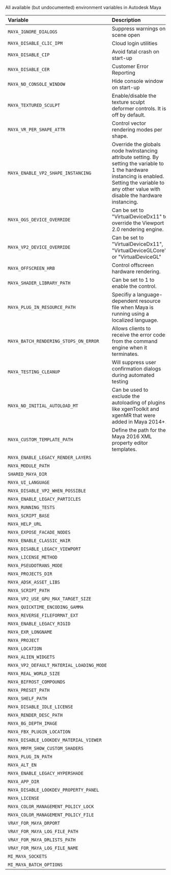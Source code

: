 All available (but undocumented) environment variables in Autodesk Maya

| Variable                                      | Description                                          | Since | To   | Source
|:----------------------------------------------|:-----------------------------------------------------|:------|:-----|:------------
| `MAYA_IGNORE_DIALOGS`                         | Suppress warnings on scene open                      | 2015  |      | 
| `MAYA_DISABLE_CLIC_IPM`                       | Cloud login utilities                                | 2016  |      | [Slow startup](https://forums.autodesk.com/t5/maya-forum/maya-2016-5-slow-start-up/td-p/6347777)
| `MAYA_DISABLE_CIP`                            | Avoid fatal crash on start-up                        | 2014  |      | [Autodesk Forum](https://forums.autodesk.com/t5/installation-licensing/maya-2015-fatal-error-crash-at-startup/td-p/5116132)
| `MAYA_DISABLE_CER`                            | Customer Error Reporting                             | 2014  |      | [Slow shutdown](http://discourse.techart.online/t/maya-reducing-maya-shutdown-time-by-disabling-autodesk-cip/4951)
| `MAYA_NO_CONSOLE_WINDOW`                      | Hide console window on start-up                      | 2014  |      | [Domemaster3D][]
| `MAYA_TEXTURED_SCULPT`                        | Enable/disable the texture sculpt deformer controls. It is off by default.                                                                                                                                  | 2014  |      | [Domemaster3D][]
| `MAYA_VR_PER_SHAPE_ATTR`                      | Control vector rendering modes per shape.                                                                                                                                                                   | 2014  |      | [Domemaster3D][]
| `MAYA_ENABLE_VP2_SHAPE_INSTANCING`            | Override the globals node hwInstancing attribute setting. By setting the variable to 1 the hardware instancing is enabled. Setting the variable to any other value with disable the hardware instancing.    | 2014  |      | [Domemaster3D][]
| `MAYA_OGS_DEVICE_OVERRIDE`                    | Can be set to "VirtualDeviceDx11" to override the Viewport 2.0 rendering engine.                                                                                                                            | 2014  |      | [Domemaster3D][]
| `MAYA_VP2_DEVICE_OVERRIDE`                    | Can be set to "VirtualDeviceDx11", "VirtualDeviceGLCore", or "VirtualDeviceGL"                                                                                                                              | 2014  |      | [Domemaster3D][]
| `MAYA_OFFSCREEN_HRB`                          | Control offscreen hardware rendering.                                                                                                                                                                       | 2014  |      | [Domemaster3D][]
| `MAYA_SHADER_LIBRARY_PATH`                    | Can be set to 1 to enable the control.                                                                                                                                                                      | 2014  |      | [Domemaster3D][]
| `MAYA_PLUG_IN_RESOURCE_PATH`                  | Specifiy a language-dependent resource file when Maya is running using a localized language.                                                                                                                | 2014  |      | [Domemaster3D][]
| `MAYA_BATCH_RENDERING_STOPS_ON_ERROR`         | Allows clients to receive the error codes from the command engine when it terminates.                                                                                                                       | 2014  |      | [Domemaster3D][]
| `MAYA_TESTING_CLEANUP`                        | Will suppress user confirmation dialogs during automated testing                                                                                                                                            | 2014  |      | [Domemaster3D][]
| `MAYA_NO_INITIAL_AUTOLOAD_MT`                 | Can be used to exclude the autoloading of plugins like xgenToolkit and xgenMR that were added in Maya 2014+.                                                                                                | 2014  |      | [Domemaster3D][]
| `MAYA_CUSTOM_TEMPLATE_PATH`                   | Define the path for the Maya 2016 XML property editor templates.                                                                                                                                            | 2014  |      | [Domemaster3D][]
| `MAYA_ENABLE_LEGACY_RENDER_LAYERS`            |                                                      | 2014  |      | [Domemaster3D][]
| `MAYA_MODULE_PATH`                            |                                                      | 2014  |      | [Domemaster3D][]
| `SHARED_MAYA_DIR`                             |                                                      | 2014  |      | [Domemaster3D][]
| `MAYA_UI_LANGUAGE`                            |                                                      | 2014  |      | [Domemaster3D][]
| `MAYA_DISABLE_VP2_WHEN_POSSIBLE`              |                                                      | 2014  |      | [Domemaster3D][]
| `MAYA_ENABLE_LEGACY_PARTICLES`                |                                                      | 2014  |      | [Domemaster3D][]
| `MAYA_RUNNING_TESTS`                          |                                                      | 2014  |      | [Domemaster3D][]
| `MAYA_SCRIPT_BASE`                            |                                                      | 2014  |      | [Domemaster3D][]
| `MAYA_HELP_URL`                               |                                                      | 2014  |      | [Domemaster3D][]
| `MAYA_EXPOSE_FACADE_NODES`                    |                                                      | 2014  |      | [Domemaster3D][]
| `MAYA_ENABLE_CLASSIC_HAIR`                    |                                                      | 2014  |      | [Domemaster3D][]
| `MAYA_DISABLE_LEGACY_VIEWPORT`                |                                                      | 2014  |      | [Domemaster3D][]
| `MAYA_LICENSE_METHOD`                         |                                                      | 2014  |      | [Domemaster3D][]
| `MAYA_PSEUDOTRANS_MODE`                       |                                                      | 2014  |      | [Domemaster3D][]
| `MAYA_PROJECTS_DIR`                           |                                                      | 2014  |      | [Domemaster3D][]
| `MAYA_ADSK_ASSET_LIBS`                        |                                                      | 2014  |      | [Domemaster3D][]
| `MAYA_SCRIPT_PATH`                            |                                                      | 2014  |      | [Domemaster3D][]
| `MAYA_VP2_USE_GPU_MAX_TARGET_SIZE`            |                                                      | 2014  |      | [Domemaster3D][]
| `MAYA_QUICKTIME_ENCODING_GAMMA`               |                                                      | 2014  |      | [Domemaster3D][]
| `MAYA_REVERSE_FILEFORMAT_EXT`                 |                                                      | 2014  |      | [Domemaster3D][]
| `MAYA_ENABLE_LEGACY_RIGID`                    |                                                      | 2014  |      | [Domemaster3D][]
| `MAYA_EXR_LONGNAME`                           |                                                      | 2014  |      | [Domemaster3D][]
| `MAYA_PROJECT`                                |                                                      | 2014  |      | [Domemaster3D][]
| `MAYA_LOCATION`                               |                                                      | 2014  |      | [Domemaster3D][]
| `MAYA_ALIEN_WIDGETS`                          |                                                      | 2014  |      | [Domemaster3D][]
| `MAYA_VP2_DEFAULT_MATERIAL_LOADING_MODE`      |                                                      | 2014  |      | [Domemaster3D][]
| `MAYA_REAL_WORLD_SIZE`                        |                                                      | 2014  |      | [Domemaster3D][]
| `MAYA_BIFROST_COMPOUNDS`                      |                                                      | 2014  |      | [Domemaster3D][]
| `MAYA_PRESET_PATH`                            |                                                      | 2014  |      | [Domemaster3D][]
| `MAYA_SHELF_PATH`                             |                                                      | 2014  |      | [Domemaster3D][]
| `MAYA_DISABLE_IDLE_LICENSE`                   |                                                      | 2014  |      | [Domemaster3D][]
| `MAYA_RENDER_DESC_PATH`                       |                                                      | 2014  |      | [Domemaster3D][]
| `MAYA_BG_DEPTH_IMAGE`                         |                                                      | 2014  |      | [Domemaster3D][]
| `MAYA_FBX_PLUGIN_LOCATION`                    |                                                      | 2014  |      | [Domemaster3D][]
| `MAYA_DISABLE_LOOKDEV_MATERIAL_VIEWER`        |                                                      | 2014  |      | [Domemaster3D][]
| `MAYA_MRFM_SHOW_CUSTOM_SHADERS`               |                                                      | 2014  |      | [Domemaster3D][]
| `MAYA_PLUG_IN_PATH`                           |                                                      | 2016  |      | [Domemaster3D][]
| `MAYA_ALT_EN`                                 |                                                      | 2014  |      | [Domemaster3D][]
| `MAYA_ENABLE_LEGACY_HYPERSHADE`               |                                                      | 2016  | 2016 | [Domemaster3D][]
| `MAYA_APP_DIR`                                |                                                      | 2014  |      | [Domemaster3D][]
| `MAYA_DISABLE_LOOKDEV_PROPERTY_PANEL`         |                                                      | 2014  |      | [Domemaster3D][]
| `MAYA_LICENSE`                                |                                                      | 2014  |      | [Domemaster3D][]
| `MAYA_COLOR_MANAGEMENT_POLICY_LOCK`           |                                                      | 2014  |      | [Domemaster3D][]
| `MAYA_COLOR_MANAGEMENT_POLICY_FILE`           |                                                      | 2014  |      | [Domemaster3D][]
| `VRAY_FOR_MAYA_DRPORT`                        |                                                      | 2014  |      | [Domemaster3D][]
| `VRAY_FOR_MAYA_LOG_FILE_PATH`                 |                                                      | 2014  |      | [Domemaster3D][]
| `VRAY_FOR_MAYA_DRLISTS_PATH`                  |                                                      | 2014  |      | [Domemaster3D][]
| `VRAY_FOR_MAYA_LOG_FILE_NAME`                 |                                                      | 2014  |      | [Domemaster3D][]
| `MI_MAYA_SOCKETS`                             |                                                      | 2014  |      | [Domemaster3D][]
| `MI_MAYA_BATCH_OPTIONS`                       |                                                      | 2014  |      | [Domemaster3D][]

[Domemaster3D]: https://raw.githubusercontent.com/zicher3d-org/domemaster-stereo-shader/master/Domemaster3D%20Installer/installer%20files/Domemaster3D/maya/common/scripts/domeDiagnostics.mel
